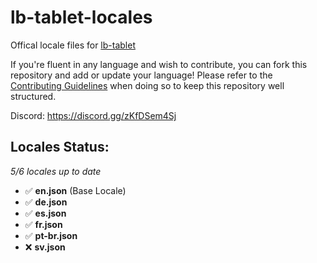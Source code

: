 # lb-tablet-locales
Offical locale files for [lb-tablet](https://lbscripts.com/tablet)

If you're fluent in any language and wish to contribute, you can fork this repository and add or update your language!
Please refer to the [Contributing Guidelines](https://github.com/lbphone/lb-tablet-locales/blob/main/CONTRIBUTING.md) when doing so to keep this repository well structured. 

Discord: https://discord.gg/zKfDSem4Sj


## Locales Status:
*5/6 locales up to date*
- ✅ **en.json** (Base Locale)
- ✅ **de.json**
- ✅ **es.json**
- ✅ **fr.json**
- ✅ **pt-br.json**
- ❌ **sv.json**
<!-- Recap End -->
